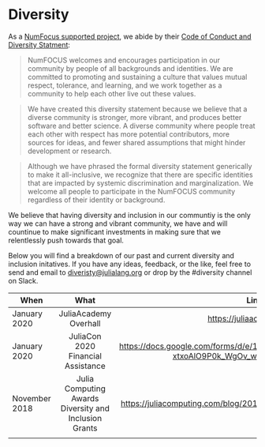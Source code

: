 # Diversity 

As a [NumFocus supported project](https://numfocus.org), we abide by their [Code of Conduct and Diversity Statment](https://numfocus.org/code-of-conduct):  

> NumFOCUS welcomes and encourages participation in our community by people of all backgrounds and identities. We are committed to promoting and sustaining a culture that values mutual respect, tolerance, and learning, and we work together as a community to help each other live out these values.

> We have created this diversity statement because we believe that a diverse community is stronger, more vibrant, and produces better software and better science. A diverse community where people treat each other with respect has more potential contributors, more sources for ideas, and fewer shared assumptions that might hinder development or research.

> Although we have phrased the formal diversity statement generically to make it all-inclusive, we recognize that there are specific identities that are impacted by systemic discrimination and marginalization. We welcome all people to participate in the NumFOCUS community regardless of their identity or background.

We believe that having diversity and inclusion in our communtiy is the only way we can have a strong and vibrant community, we have and will countinue to make significant investments in making sure that we relentlessly push towards that goal. 

Below you will find a breakdown of our past and current diversity and inclusion initatives. If you have any ideas, feedback, or the like, feel free to send and email to diveristy@julialang.org or drop by the #diversity channel on Slack.

| When                   | What                        |Link                          | 
| -----------------------|:---------------------------:| :---------------------------:| 
|January 2020 | JuliaAcademy Overhall | https://juliaacademy.com  |
|January 2020 | JuliaCon 2020 Financial Assistance | https://docs.google.com/forms/d/e/1FAIpQLSeb0gjPEGbSa6twHIImSfE-xtxoAlO9P0k_WgOv_wrG1eWgUQ/viewform |
| November 2018 | Julia Computing Awards Diversity and Inclusion Grants | https://juliacomputing.com/blog/2018/11/30/DandI-grant-awards.html |                   |
|                |                   |                   |
